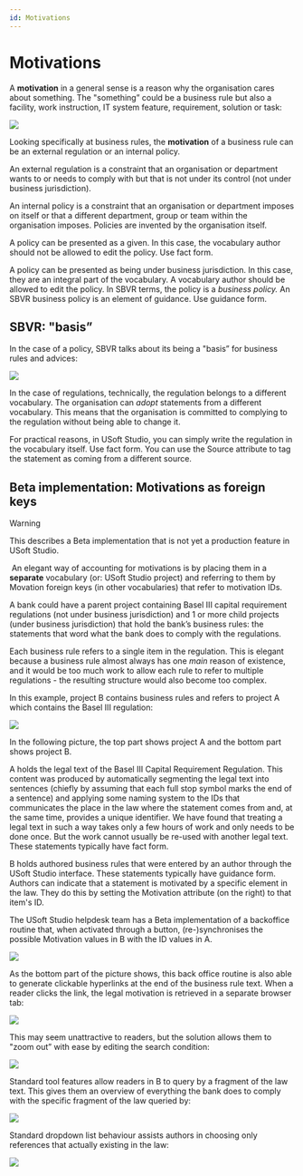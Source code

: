 ```yaml
---
id: Motivations
---
```


# Motivations

A **motivation** in a general sense is a reason why the organisation cares about something. The "something” could be a business rule but also a facility, work instruction, IT system feature, requirement, solution or task:

![](./assets/5dc5086b-c428-4c4c-9d31-fd17c6e13fe7.png)

Looking specifically at business rules, the **motivation** of a business rule can be an external regulation or an internal policy.

An external regulation is a constraint that an organisation or department wants to or needs to comply with but that is not under its control (not under business jurisdiction).

An internal policy is a constraint that an organisation or department imposes on itself or that a different department, group or team within the organisation imposes. Policies are invented by the organisation itself.

A policy can be presented as a given. In this case, the vocabulary author should not be allowed to edit the policy. Use fact form.

A policy can be presented as being under business jurisdiction. In this case, they are an integral part of the vocabulary. A vocabulary author should be allowed to edit the policy. In SBVR terms, the policy is a *business policy.* An SBVR business policy is an element of guidance. Use guidance form.

## SBVR: "basis”

In the case of a policy, SBVR talks about its being a "basis” for business rules and advices:

![](./assets/46961a1f-65ea-4d28-a08c-c90d1da1ba88.png)

In the case of regulations, technically, the regulation belongs to a different vocabulary. The organisation can *adopt* statements from a different vocabulary. This means that the organisation is committed to complying to the regulation without being able to change it.

For practical reasons, in USoft Studio, you can simply write the regulation in the vocabulary itself. Use fact form. You can use the Source attribute to tag the statement as coming from a different source.

## Beta implementation: Motivations as foreign keys

> [!WARNING]
> This describes a Beta implementation that is not yet a production feature in USoft Studio.

 An elegant way of accounting for motivations is by placing them in a **separate** vocabulary (or: USoft Studio project) and referring to them by Movation foreign keys (in other vocabularies) that refer to motivation IDs.

A bank could have a parent project containing Basel III capital requirement regulations (not under business jurisdiction) and 1 or more child projects (under business jurisdiction) that hold the bank’s business rules: the statements that word what the bank does to comply with the regulations.

Each business rule refers to a single item in the regulation. This is elegant because a business rule almost always has one *main* reason of existence, and it would be too much work to allow each rule to refer to multiple regulations - the resulting structure would also become too complex.

In this example, project B contains business rules and refers to project A which contains the Basel III regulation:

![](./assets/21140a0a-126e-488b-b49f-b657f4114012.png)

In the following picture, the top part shows project A and the bottom part shows project B.

A holds the legal text of the Basel III Capital Requirement Regulation. This content was produced by automatically segmenting the legal text into sentences (chiefly by assuming that each full stop symbol marks the end of a sentence) and applying some naming system to the IDs that communicates the place in the law where the statement comes from and, at the same time, provides a unique identifier. We have found that treating a legal text in such a way takes only a few hours of work and only needs to be done once. But the work cannot usually be re-used with another legal text. These statements typically have fact form.

B holds authored business rules that were entered by an author through the USoft Studio interface. These statements typically have guidance form. Authors can indicate that a statement is motivated by a specific element in the law. They do this by setting the Motivation attribute (on the right) to that item's ID.

The USoft Studio helpdesk team has a Beta implementation of a backoffice routine that, when activated through a button, (re-)synchronises the possible Motivation values in B with the ID values in A.

![](./assets/b7dfa38a-2b16-43dc-b80c-c8569c085fda.png)

As the bottom part of the picture shows, this back office routine is also able to generate clickable hyperlinks at the end of the business rule text. When a reader clicks the link, the legal motivation is retrieved in a separate browser tab:

![](./assets/690c0c20-df1a-4ec0-ac3a-1c716908ff15.png)

This may seem unattractive to readers, but the solution allows them to "zoom out” with ease by editing the search condition:

![](./assets/42711183-332c-4069-857c-a38a929ab41b.png)

Standard tool features allow readers in B to query by a fragment of the law text. This gives them an overview of everything the bank does to comply with the specific fragment of the law queried by:

![](./assets/7897b48a-693f-429d-a7a7-cb5d3eeabfb9.png)

Standard dropdown list behaviour assists authors in choosing only references that actually existing in the law:

![](./assets/09e9c832-a895-4be3-bc3c-10200b6bcc6a.png)

 